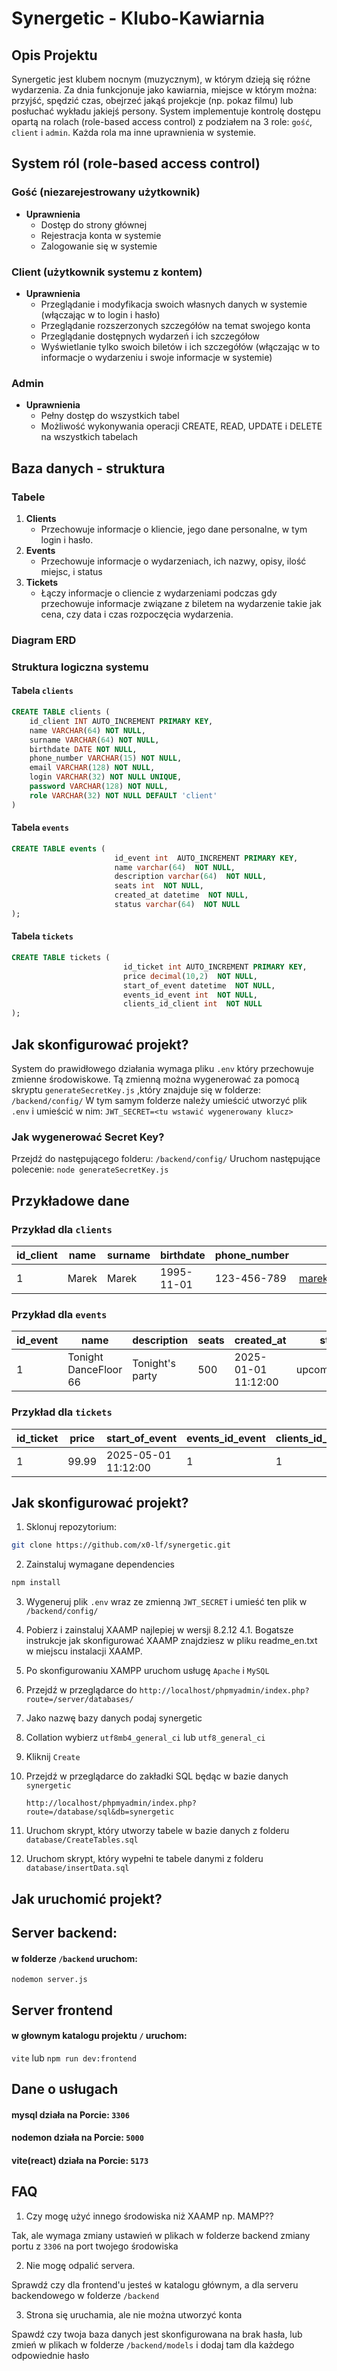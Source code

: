 # Synergetic - Klubo-Kawiarnia

## Opis Projektu
Synergetic jest klubem nocnym (muzycznym), w którym dzieją się różne wydarzenia.
Za dnia funkcjonuje jako kawiarnia, miejsce w którym można: przyjść, spędzić czas, obejrzeć jakąś
projekcje (np. pokaz filmu) lub posłuchać wykładu jakiejś persony. System implementuje kontrolę dostępu opartą na rolach
(role-based access control) z podziałem na 3 role: `gość`, `client` i `admin`. Każda rola ma inne uprawnienia w systemie.

## System ról (role-based access control)

### Gość (niezarejestrowany użytkownik)
- **Uprawnienia**
    - Dostęp do strony głównej
    - Rejestracja konta w systemie
    - Zalogowanie się w systemie

### Client (użytkownik systemu z kontem)
- **Uprawnienia**
    - Przeglądanie i modyfikacja swoich własnych danych w systemie (włączając w to login i hasło)
    - Przeglądanie rozszerzonych szczegółów na temat swojego konta
    - Przeglądanie dostępnych wydarzeń i ich szczegółow
    - Wyświetlanie tylko swoich biletów i ich szczegółów (włączając w to informacje o wydarzeniu i swoje informacje w systemie) 

### Admin
- **Uprawnienia**
    - Pełny dostęp do wszystkich tabel
    - Możliwość wykonywania operacji CREATE, READ, UPDATE i DELETE na wszystkich tabelach

## Baza danych - struktura
### Tabele
1. **Clients**
    - Przechowuje informacje o kliencie, jego dane personalne, w tym login i hasło.
2. **Events**
    - Przechowuje informacje o wydarzeniach, ich nazwy, opisy, ilość miejsc, i status
3. **Tickets**
    - Łączy informacje o cliencie z wydarzeniami podczas gdy przechowuje informacje związane z biletem na wydarzenie
    takie jak cena, czy data i czas rozpoczęcia wydarzenia.

### Diagram ERD

### Struktura logiczna systemu
#### Tabela `clients`
```sql
CREATE TABLE clients (
    id_client INT AUTO_INCREMENT PRIMARY KEY,
    name VARCHAR(64) NOT NULL,
    surname VARCHAR(64) NOT NULL,
    birthdate DATE NOT NULL,
    phone_number VARCHAR(15) NOT NULL,
    email VARCHAR(128) NOT NULL,
    login VARCHAR(32) NOT NULL UNIQUE,
    password VARCHAR(128) NOT NULL,
    role VARCHAR(32) NOT NULL DEFAULT 'client'
)
```
#### Tabela `events`
```sql
CREATE TABLE events (
                       id_event int  AUTO_INCREMENT PRIMARY KEY,
                       name varchar(64)  NOT NULL,
                       description varchar(64)  NOT NULL,
                       seats int  NOT NULL,
                       created_at datetime  NOT NULL,
                       status varchar(64)  NOT NULL
);
```
#### Tabela `tickets`
```sql
CREATE TABLE tickets (
                         id_ticket int AUTO_INCREMENT PRIMARY KEY,
                         price decimal(10,2)  NOT NULL,
                         start_of_event datetime  NOT NULL,
                         events_id_event int  NOT NULL,
                         clients_id_client int  NOT NULL
);
```

## Jak skonfigurować projekt?

System do prawidłowego działania wymaga pliku `.env` który przechowuje zmienne środowiskowe.
Tą zmienną można wygenerować za pomocą skryptu `generateSecretKey.js` ,który znajduje się w folderze:
```/backend/config/```
W tym samym folderze należy umieścić utworzyć plik `.env` i umieścić w nim:
```JWT_SECRET=<tu wstawić wygenerowany klucz>```

### Jak wygenerować Secret Key?
Przejdź do następującego folderu:
```/backend/config/```
Uruchom następujące polecenie:
```node generateSecretKey.js```


## Przykładowe dane
### Przykład dla `clients`
| id_client | name  | surname | birthdate   | phone_number | email            | role  |
|-----------|-------|---------|-------------|--------------|------------------|-------|
| 1         | Marek | Marek   | 1995-11-01  | 123-456-789  | marek@zmarek.com | client|

### Przykład dla `events`
| id_event | name                 | description     | seats | created_at          | status         |
|----------|----------------------|-----------------|-------|---------------------|----------------|
| 1        | Tonight DanceFloor 66 | Tonight's party | 500   | 2025-01-01 11:12:00 | upcoming_event |

### Przykład dla `tickets`
| id_ticket | price | start_of_event       | events_id_event | clients_id_client |
|-----------|-------|----------------------|-----------------|-------------------|
| 1         | 99.99 | 2025-05-01 11:12:00 | 1               | 1                 |

## Jak skonfigurować projekt?

1. Sklonuj repozytorium:
```bash
git clone https://github.com/x0-lf/synergetic.git
```

2. Zainstaluj wymagane dependencies
```bash
npm install
```

3. Wygeneruj plik `.env` wraz ze zmienną `JWT_SECRET` i umieść ten plik w
```/backend/config/```
4. Pobierz i zainstaluj XAAMP najlepiej w wersji 8.2.12
4.1. Bogatsze instrukcje jak skonfigurować XAAMP znajdziesz w pliku readme_en.txt w miejscu instalacji XAAMP.
5. Po skonfigurowaniu XAMPP uruchom usługę `Apache` i `MySQL`
6. Przejdź w przeglądarce do `http://localhost/phpmyadmin/index.php?route=/server/databases/`
7. Jako nazwę bazy danych podaj synergetic
8. Collation wybierz `utf8mb4_general_ci` lub `utf8_general_ci`
9. Kliknij `Create`
10. Przejdź w przeglądarce do zakładki SQL będąc w bazie danych `synergetic`

    ``http://localhost/phpmyadmin/index.php?route=/database/sql&db=synergetic``

11. Uruchom skrypt, który utworzy tabele w bazie danych z folderu `database/CreateTables.sql`
12. Uruchom skrypt, który wypełni te tabele danymi z folderu `database/insertData.sql`

## Jak uruchomić projekt?
## Server backend:

#### w folderze `/backend` uruchom:

``nodemon server.js``

## Server frontend

#### w głownym katalogu projektu `/` uruchom:

``vite`` lub ``npm run dev:frontend``

## Dane o usługach

#### mysql działa na Porcie: ``3306``
#### nodemon działa na Porcie: ``5000``
#### vite(react) działa na Porcie: ``5173``


## FAQ
1. Czy mogę użyć innego środowiska niż XAAMP np. MAMP??

Tak, ale wymaga zmiany ustawień w plikach w folderze backend zmiany portu z ``3306`` na port twojego środowiska

2. Nie mogę odpalić servera. 

Sprawdź czy dla frontend'u jesteś w katalogu głównym, a dla serveru backendowego w folderze ``/backend``

3. Strona się uruchamia, ale nie można utworzyć konta

Spawdź czy twoja baza danych jest skonfigurowana na brak hasła, lub zmień w plikach w folderze ``/backend/models`` i dodaj tam dla każdego odpowiednie hasło

